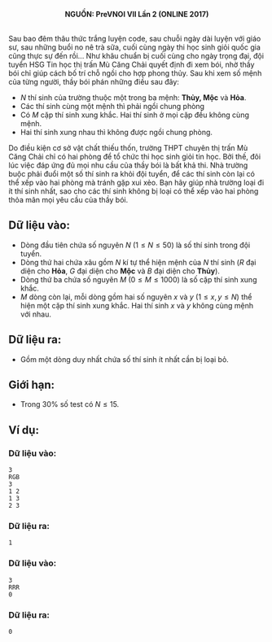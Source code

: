 **<center>NGUỒN: PreVNOI Ⅶ Lần 2 (ONLINE 2017)</center>**
<br>

Sau bao đêm thâu thức trắng luyện code, sau chuỗi ngày dài luyện với giáo sư, sau những buổi no nê trà sữa, cuối cùng ngày thi học sinh giỏi quốc gia cũng thực sự đến rồi...
Như khâu chuẩn bị cuối cùng cho ngày trọng đại, đội tuyển HSG Tin học thị trấn Mù Căng Chải quyết định đi xem bói, nhờ thầy bói chỉ giúp cách bố trí chỗ ngồi cho hợp phong thủy. Sau khi xem số mệnh của từng người, thầy bói phán những điều sau đây:

- $N$ thí sinh của trường thuộc một trong ba mệnh: **Thủy, Mộc** và **Hỏa**.
- Các thí sinh cùng một mệnh thì phải ngồi chung phòng
- Có $M$ cặp thí sinh xung khắc. Hai thí sinh ở mọi cặp đều không cùng mệnh.
- Hai thí sinh xung nhau thì không được ngồi chung phòng.

Do điều kiện cơ sở vật chất thiếu thốn, trường THPT chuyên thị trấn Mù Căng Chải chỉ có hai phòng để tổ chức thi học sinh giỏi tin học. Bởi thế, đôi lúc việc đáp ứng đủ mọi nhu cầu của thầy bói là bất khả thi. Nhà trường buộc phải đuổi một số thí sinh ra khỏi đội tuyển, để các thí sinh còn lại có thể xếp vào hai phòng mà tránh gặp xui xẻo.
Bạn hãy giúp nhà trường loại đi ít thí sinh nhất, sao cho các thí sinh không bị loại có thể xếp vào hai phòng thỏa mãn mọi yêu cầu của thầy bói.

## Dữ liệu vào:
- Dòng đầu tiên chứa số nguyên $N$ $(1 ≤ N ≤ 50)$ là số thí sinh trong đội tuyển.
- Dòng thứ hai chứa xâu gồm $N$ kí tự thể hiện mệnh của $N$ thí sinh ($R$ đại diện cho **Hỏa**, $G$ đại diện cho **Mộc** và $B$ đại diện cho **Thủy**).
- Dòng thứ ba chứa số nguyên $M$ $(0 ≤ M ≤ 1000)$ là số cặp thí sinh xung khắc.
- $M$ dòng còn lại, mỗi dòng gồm hai số nguyên $x$ và $y$ $(1 ≤ x, y ≤ N)$ thể hiện một cặp thí sinh xung khắc. Hai thí sinh $x$ và $y$ không cùng mệnh với nhau.

## Dữ liệu ra:
- Gồm một dòng duy nhất chứa số thí sinh ít nhất cần bị loại bỏ.

## Giới hạn:
- Trong $30\%$ số test có $N ≤ 15$.

## Ví dụ:
### Dữ liệu vào:
```
3
RGB
3
1 2
1 3
2 3
```

### Dữ liệu ra:
```
1
```

### Dữ liệu vào:
```
3
RRR
0
```

### Dữ liệu ra:
```
0
```
